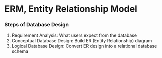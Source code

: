 # ERM, Entity Relationship Model

### Steps of Database Design
1. Requirement Analysis: What users expect from the database
2. Conceptual Database Design: Build ER (Entity Relationship) diagram
3. Logical Database Design: Convert ER design into a relational database schema